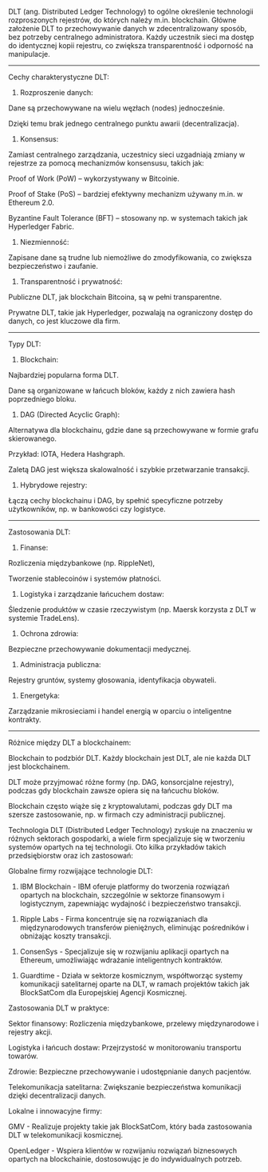 <p>DLT (ang. Distributed Ledger Technology) to ogólne określenie technologii rozproszonych rejestrów, do których należy m.in. blockchain. Główne założenie DLT to przechowywanie danych w zdecentralizowany sposób, bez potrzeby centralnego administratora. Każdy uczestnik sieci ma dostęp do identycznej kopii rejestru, co zwiększa transparentność i odporność na manipulacje.</p>
<hr>
<p>Cechy charakterystyczne DLT:</p>
<ol>
<li>Rozproszenie danych:</li>
</ol>
<p>Dane są przechowywane na wielu węzłach (nodes) jednocześnie.</p>
<p>Dzięki temu brak jednego centralnego punktu awarii (decentralizacja).</p>
<ol>
<li>Konsensus:</li>
</ol>
<p>Zamiast centralnego zarządzania, uczestnicy sieci uzgadniają zmiany w rejestrze za pomocą mechanizmów konsensusu, takich jak:</p>
<p>Proof of Work (PoW) – wykorzystywany w Bitcoinie.</p>
<p>Proof of Stake (PoS) – bardziej efektywny mechanizm używany m.in. w Ethereum 2.0.</p>
<p>Byzantine Fault Tolerance (BFT) – stosowany np. w systemach takich jak Hyperledger Fabric.</p>
<ol>
<li>Niezmienność:</li>
</ol>
<p>Zapisane dane są trudne lub niemożliwe do zmodyfikowania, co zwiększa bezpieczeństwo i zaufanie.</p>
<ol>
<li>Transparentność i prywatność:</li>
</ol>
<p>Publiczne DLT, jak blockchain Bitcoina, są w pełni transparentne.</p>
<p>Prywatne DLT, takie jak Hyperledger, pozwalają na ograniczony dostęp do danych, co jest kluczowe dla firm.</p>
<hr>
<p>Typy DLT:</p>
<ol>
<li>Blockchain:</li>
</ol>
<p>Najbardziej popularna forma DLT.</p>
<p>Dane są organizowane w łańcuch bloków, każdy z nich zawiera hash poprzedniego bloku.</p>
<ol>
<li>DAG (Directed Acyclic Graph):</li>
</ol>
<p>Alternatywa dla blockchainu, gdzie dane są przechowywane w formie grafu skierowanego.</p>
<p>Przykład: IOTA, Hedera Hashgraph.</p>
<p>Zaletą DAG jest większa skalowalność i szybkie przetwarzanie transakcji.</p>
<ol>
<li>Hybrydowe rejestry:</li>
</ol>
<p>Łączą cechy blockchainu i DAG, by spełnić specyficzne potrzeby użytkowników, np. w bankowości czy logistyce.</p>
<hr>
<p>Zastosowania DLT:</p>
<ol>
<li>Finanse:</li>
</ol>
<p>Rozliczenia międzybankowe (np. RippleNet),</p>
<p>Tworzenie stablecoinów i systemów płatności.</p>
<ol>
<li>Logistyka i zarządzanie łańcuchem dostaw:</li>
</ol>
<p>Śledzenie produktów w czasie rzeczywistym (np. Maersk korzysta z DLT w systemie TradeLens).</p>
<ol>
<li>Ochrona zdrowia:</li>
</ol>
<p>Bezpieczne przechowywanie dokumentacji medycznej.</p>
<ol>
<li>Administracja publiczna:</li>
</ol>
<p>Rejestry gruntów, systemy głosowania, identyfikacja obywateli.</p>
<ol>
<li>Energetyka:</li>
</ol>
<p>Zarządzanie mikrosieciami i handel energią w oparciu o inteligentne kontrakty.</p>
<hr>
<p>Różnice między DLT a blockchainem:</p>
<p>Blockchain to podzbiór DLT. Każdy blockchain jest DLT, ale nie każda DLT jest blockchainem.</p>
<p>DLT może przyjmować różne formy (np. DAG, konsorcjalne rejestry), podczas gdy blockchain zawsze opiera się na łańcuchu bloków.</p>
<p>Blockchain często wiąże się z kryptowalutami, podczas gdy DLT ma szersze zastosowanie, np. w firmach czy administracji publicznej.</p>
<p>Technologia DLT (Distributed Ledger Technology) zyskuje na znaczeniu w różnych sektorach gospodarki, a wiele firm specjalizuje się w tworzeniu systemów opartych na tej technologii. Oto kilka przykładów takich przedsiębiorstw oraz ich zastosowań:</p>
<p>Globalne firmy rozwijające technologie DLT:</p>
<ol>
<li>IBM Blockchain - IBM oferuje platformy do tworzenia rozwiązań opartych na blockchain, szczególnie w sektorze finansowym i logistycznym, zapewniając wydajność i bezpieczeństwo transakcji.</li>
</ol>
<ol>
<li>Ripple Labs - Firma koncentruje się na rozwiązaniach dla międzynarodowych transferów pieniężnych, eliminując pośredników i obniżając koszty transakcji.</li>
</ol>
<ol>
<li>ConsenSys - Specjalizuje się w rozwijaniu aplikacji opartych na Ethereum, umożliwiając wdrażanie inteligentnych kontraktów.</li>
</ol>
<ol>
<li>Guardtime - Działa w sektorze kosmicznym, współtworząc systemy komunikacji satelitarnej oparte na DLT, w ramach projektów takich jak BlockSatCom dla Europejskiej Agencji Kosmicznej.</li>
</ol>
<p>Zastosowania DLT w praktyce:</p>
<p>Sektor finansowy: Rozliczenia międzybankowe, przelewy międzynarodowe i rejestry akcji.</p>
<p>Logistyka i łańcuch dostaw: Przejrzystość w monitorowaniu transportu towarów.</p>
<p>Zdrowie: Bezpieczne przechowywanie i udostępnianie danych pacjentów.</p>
<p>Telekomunikacja satelitarna: Zwiększanie bezpieczeństwa komunikacji dzięki decentralizacji danych.</p>
<p>Lokalne i innowacyjne firmy:</p>
<p>GMV - Realizuje projekty takie jak BlockSatCom, który bada zastosowania DLT w telekomunikacji kosmicznej.</p>
<p>OpenLedger - Wspiera klientów w rozwijaniu rozwiązań biznesowych opartych na blockchainie, dostosowując je do indywidualnych potrzeb.</p>
